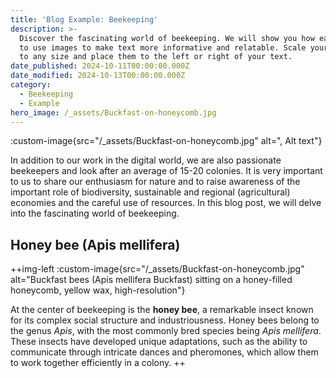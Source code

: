 ```yaml
---
title: 'Blog Example: Beekeeping'
description: >-
  Discover the fascinating world of beekeeping. We will show you how easy it is
  to use images to make text more informative and relatable. Scale your images
  to any size and place them to the left or right of your text.
date_published: 2024-10-11T00:00:00.000Z
date_modified: 2024-10-13T00:00:00.000Z
category:
  - Beekeeping
  - Example
hero_image: /_assets/Buckfast-on-honeycomb.jpg
---
```

:custom-image{src="/_assets/Buckfast-on-honeycomb.jpg" alt=", Alt text"}

In addition to our work in the digital world, we are also passionate beekeepers and look after an average of 15-20 colonies. It is very important to us to share our enthusiasm for nature and to raise awareness of the important role of biodiversity, sustainable and regional (agricultural) economies and the careful use of resources. In this blog post, we will delve into the fascinating world of beekeeping.

## Honey bee (Apis mellifera)

++img-left
:custom-image{src="/_assets/Buckfast-on-honeycomb.jpg" alt="Buckfast bees (Apis mellifera Buckfast) sitting on a honey-filled honeycomb, yellow wax, high-resolution"}


At the center of beekeeping is the **honey bee**, a remarkable insect known for its complex social structure and industriousness. Honey bees belong to the genus _Apis_, with the most commonly bred species being _Apis mellifera_. These insects have developed unique adaptations, such as the ability to communicate through intricate dances and pheromones, which allow them to work together efficiently in a colony.
++

